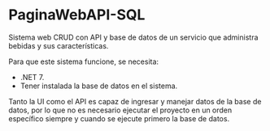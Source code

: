 # PaginaWebAPI-SQL
Sistema web CRUD con API y base de datos de un servicio que administra bebidas y sus características. 

Para que este sistema funcione, se necesita:
- .NET 7.
- Tener instalada la base de datos en el sistema.

Tanto la UI como el API es capaz de ingresar y manejar datos de la base de datos, por lo que no es necesario ejecutar el proyecto en un orden específico siempre y cuando se ejecute primero la base de datos.
